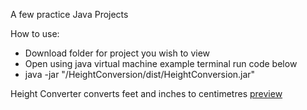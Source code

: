 A few practice Java Projects

How to use:
- Download folder for project you wish to view
- Open using java virtual machine example terminal run code below
- java -jar "/HeightConversion/dist/HeightConversion.jar"

Height Converter
converts feet and inches to centimetres
[preview](https://i.imgur.com/kujy26t.png)